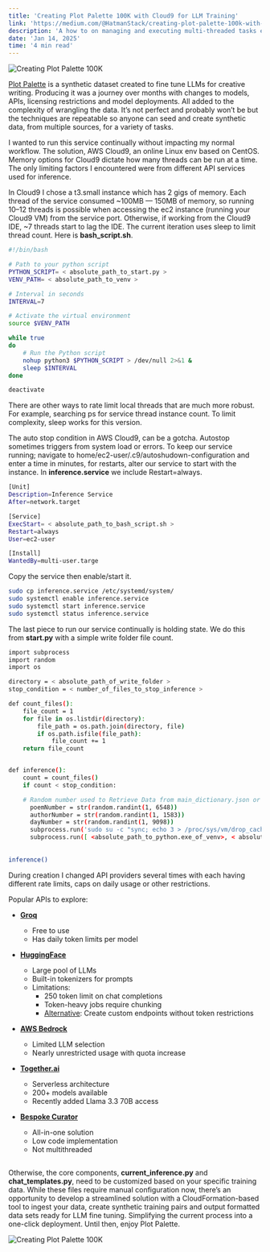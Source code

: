 ```yaml
---
title: 'Creating Plot Palette 100K with Cloud9 for LLM Training'
link: 'https://medium.com/@HatmanStack/creating-plot-palette-100k-with-cloud9-for-llm-training-7a63384ca329' 
description: 'A how to on managing and executing multi-threaded tasks efficiently despite API limitations.'
date: 'Jan 14, 2025'
time: '4 min read'
---
```


![Creating Plot Palette 100K](/blog/creating-plot-palette-100K.webp)

<a href="https://github.com/HatmanStack/plot-palette">Plot Palette</a> is a synthetic dataset created to fine tune LLMs for creative writing. Producing it was a journey over months with changes to models, APIs, licensing restrictions and model deployments. All added to the complexity of wrangling the data. It’s not perfect and probably won’t be but the techniques are repeatable so anyone can seed and create synthetic data, from multiple sources, for a variety of tasks.

I wanted to run this service continually without impacting my normal workflow. The solution, AWS Cloud9, an online Linux env based on CentOS. Memory options for Cloud9 dictate how many threads can be run at a time. The only limiting factors I encountered were from different API services used for inference.

In Cloud9 I chose a t3.small instance which has 2 gigs of memory. Each thread of the service consumed ~100MB — 150MB of memory, so running 10–12 threads is possible when accessing the ec2 instance (running your Cloud9 VM) from the service port. Otherwise, if working from the Cloud9 IDE, ~7 threads start to lag the IDE. The current iteration uses sleep to limit thread count. Here is **bash_script.sh**.

```bash
#!/bin/bash

# Path to your python script
PYTHON_SCRIPT= < absolute_path_to_start.py >
VENV_PATH= < absolute_path_to_venv >

# Interval in seconds
INTERVAL=7

# Activate the virtual environment
source $VENV_PATH

while true
do
    # Run the Python script
    nohup python3 $PYTHON_SCRIPT > /dev/null 2>&1 &
    sleep $INTERVAL
done

deactivate 
```

There are other ways to rate limit local threads that are much more robust. For example, searching ps for service thread instance count. To limit complexity, sleep works for this version.

The auto stop condition in AWS Cloud9, can be a gotcha. Autostop sometimes triggers from system load or errors. To keep our service running; navigate to home/ec2-user/.c9/autoshudown-configuration and enter a time in minutes, for restarts, alter our service to start with the instance. In **inference.service** we include Restart=always.

```bash
[Unit]
Description=Inference Service
After=network.target

[Service]
ExecStart= < absolute_path_to_bash_script.sh >
Restart=always
User=ec2-user

[Install]
WantedBy=multi-user.targe
```

Copy the service then enable/start it.

```bash
sudo cp inference.service /etc/systemd/system/
sudo systemctl enable inference.service
sudo systemctl start inference.service
sudo systemctl status inference.service
```

The last piece to run our service continually is holding state. We do this from **start.py** with a simple write folder file count.

```bash
import subprocess
import random
import os

directory = < absolute_path_of_write_folder >
stop_condition = < number_of_files_to_stop_inference > 

def count_files():
    file_count = 1
    for file in os.listdir(directory):
        file_path = os.path.join(directory, file)
        if os.path.isfile(file_path):
            file_count += 1
    return file_count


def inference():
    count = count_files()
    if count < stop_condition:

    # Random number used to Retrieve Data from main_dictionary.json or your own personal dataset
      poemNumber = str(random.randint(1, 6548))
      authorNumber = str(random.randint(1, 1583))
      dayNumber = str(random.randint(1, 9098))
      subprocess.run('sudo su -c "sync; echo 3 > /proc/sys/vm/drop_caches"; free -m;', shell=True)
      subprocess.run([ <absolute_path_to_python.exe_of_venv>, < absolute_path_to_current_inference.py> , str(count), poemNumber, authorNumber, dayNumber])
      
       
inference()
```

During creation I changed API providers several times with each having different rate limits, caps on daily usage or other restrictions.

Popular APIs to explore:
- <a href="https://groq.com/"><b>Groq</b></a>
  
  - Free to use
  - Has daily token limits per model

* <a href="https://huggingface.co/docs/api-inference/tasks/chat-completion"><b>HuggingFace</b></a>
  
  * Large pool of LLMs
  * Built-in tokenizers for prompts
  * Limitations:
    * 250 token limit on chat completions
    * Token-heavy jobs require chunking
    * <a href="https://huggingface.co/inference-endpoints/dedicated">Alternative</a>: Create custom endpoints without token restrictions

* <a href="https://docs.aws.amazon.com/bedrock/latest/userguide/models-supported.html"><b>AWS Bedrock</b></a>
  
  * Limited LLM selection
  * Nearly unrestricted usage with quota increase
  
* <a href="https://www.together.ai/"><b>Together.ai</b></a>
  
  * Serverless architecture
  * 200+ models available
  * Recently added Llama 3.3 70B access
  
* <a href="https://github.com/bespokelabsai/curator"><b>Bespoke Curator</b></a>
  
  * All-in-one solution
  * Low code implementation
  * Not multithreaded

## 
Otherwise, the core components, **current_inference.py** and **chat_templates.py**, need to be customized based on your specific training data. While these files require manual configuration now, there’s an opportunity to develop a streamlined solution with a CloudFormation-based tool to ingest your data, create synthetic training pairs and output formatted data sets ready for LLM fine tuning. Simplifying the current process into a one-click deployment. Until then, enjoy Plot Palette.

![Creating Plot Palette 100K](/blog/creating-plot-palette-100K.gif)